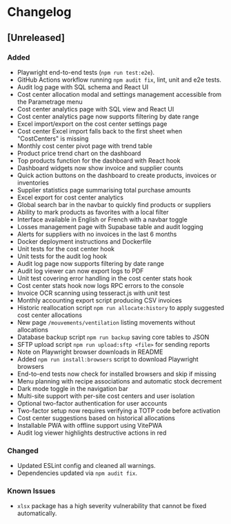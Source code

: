 # Changelog

## [Unreleased]
### Added
- Playwright end-to-end tests (`npm run test:e2e`).
- GitHub Actions workflow running `npm audit fix`, lint, unit and e2e tests.
- Audit log page with SQL schema and React UI
- Cost center allocation modal and settings management accessible from the Parametrage menu
- Cost center analytics page with SQL view and React UI
- Cost center analytics page now supports filtering by date range
- Excel import/export on the cost center settings page
- Cost center Excel import falls back to the first sheet when "CostCenters" is missing
- Monthly cost center pivot page with trend table
- Product price trend chart on the dashboard
- Top products function for the dashboard with React hook
- Dashboard widgets now show invoice and supplier counts
- Quick action buttons on the dashboard to create products, invoices or inventories
- Supplier statistics page summarising total purchase amounts
- Excel export for cost center analytics
- Global search bar in the navbar to quickly find products or suppliers
- Ability to mark products as favorites with a local filter
- Interface available in English or French with a navbar toggle
- Losses management page with Supabase table and audit logging
- Alerts for suppliers with no invoices in the last 6 months
- Docker deployment instructions and Dockerfile
- Unit tests for the cost center hook
- Unit tests for the audit log hook
- Audit log page now supports filtering by date range
- Audit log viewer can now export logs to PDF
- Unit test covering error handling in the cost center stats hook
- Cost center stats hook now logs RPC errors to the console
- Invoice OCR scanning using tesseract.js with unit test
- Monthly accounting export script producing CSV invoices
- Historic reallocation script `npm run allocate:history` to apply suggested cost center allocations
- New page `/mouvements/ventilation` listing movements without allocations
- Database backup script `npm run backup` saving core tables to JSON
- SFTP upload script `npm run upload:sftp <file>` for sending reports
- Note on Playwright browser downloads in README
- Added `npm run install:browsers` script to download Playwright browsers
- End-to-end tests now check for installed browsers and skip if missing
- Menu planning with recipe associations and automatic stock decrement
- Dark mode toggle in the navigation bar
- Multi-site support with per-site cost centers and user isolation
- Optional two-factor authentication for user accounts
- Two-factor setup now requires verifying a TOTP code before activation
- Cost center suggestions based on historical allocations
- Installable PWA with offline support using VitePWA
- Audit log viewer highlights destructive actions in red

### Changed
- Updated ESLint config and cleaned all warnings.
- Dependencies updated via `npm audit fix`.

### Known Issues
- `xlsx` package has a high severity vulnerability that cannot be fixed automatically.
